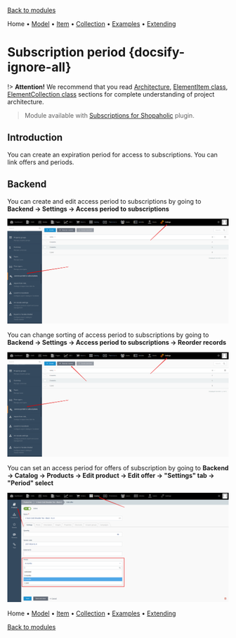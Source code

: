 [Back to modules](modules/home.md)

Home
• [Model](modules/subscription-period/model/model.md)
• [Item](modules/subscription-period/item/item.md)
• [Collection](modules/subscription-period/collection/collection.md)
• [Examples](modules/subscription-period/examples/examples.md)
• [Extending](modules/subscription-period/extending/extending.md)

# Subscription period {docsify-ignore-all}

!> **Attention!**  We recommend that you read [Architecture](home.md#architecture), [ElementItem class](item-class/item-class.md),
[ElementCollection class](collection-class/collection-class.md) sections for complete understanding of  project architecture.

> Module available with [Subscriptions for Shopaholic](plugins/home#subscriptions-for-shopaholic) plugin.

## Introduction

You can create an expiration period for access to subscriptions. You can link offers and periods.

## Backend

You can create and edit access period to subscriptions by going to **Backend -> Settings -> Access period to subscriptions**

![](./../../assets/images/backend-subscription-period-1.png)

You can change sorting of access period to subscriptions by going to **Backend -> Settings -> Access period to subscriptions -> Reorder records**

![](./../../assets/images/backend-subscription-period-2.png)

You can set an access period for offers of subscription by going to **Backend -> Catalog -> Products -> Edit product -> Edit offer -> "Settings" tab -> "Period" select**

![](./../../assets/images/backend-offer-5.png)

Home
• [Model](modules/subscription-period/model/model.md)
• [Item](modules/subscription-period/item/item.md)
• [Collection](modules/subscription-period/collection/collection.md)
• [Examples](modules/subscription-period/examples/examples.md)
• [Extending](modules/subscription-period/extending/extending.md)

[Back to modules](modules/home.md)